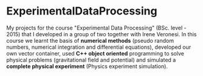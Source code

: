 # ExperimentalDataProcessing

My projects for the course "Experimental Data Processing" (BSc. level - 2015) that I developed in a group of two together with Irene Veronesi. In this course we learnt the basis of **numerical methods** (pseudo random numbers, numerical integration and differential equations), developed our own vector container, used **C++ object oriented** programming to solve physical problems (gravitational field and potential) and simulated a **complete physical experiment** (Physics experiment simulation).
